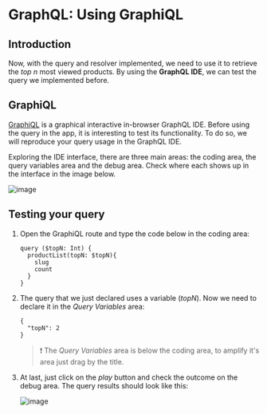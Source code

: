 # GraphQL: Using GraphiQL

## Introduction

Now, with the query and resolver implemented, we need to use it to retrieve the _top n_ most viewed products. By using the **GraphQL IDE**, we can test the query we implemented before.

## GraphiQL

[GraphiQL](https://github.com/graphql/graphiql) is a graphical interactive in-browser GraphQL IDE. Before using the query in the app, it is interesting to test its functionality. To do so, we will reproduce your query usage in the GraphQL IDE.

Exploring the IDE interface, there are three main areas: the coding area, the query variables area and the debug area. Check where each shows up in the interface in the image below.

![image](https://user-images.githubusercontent.com/43679629/83764107-e900ea80-a64f-11ea-969f-116ea896fe2d.png)

## Testing your query

1. Open the GraphiQL route and type the code below in the coding area:

   ```
   query ($topN: Int) {
     productList(topN: $topN){
       slug
       count
     }
   }
   ```

2. The query that we just declared uses a variable (_topN_). Now we need to declare it in the _Query Variables_ area:

   ```
   {
     "topN": 2
   }
   ```

   > :exclamation: The _Query Variables_ area is below the coding area, to amplify it's area just drag by the title.

3. At last, just click on the _play_ button and check the outcome on the debug area. The query results should look like this:

   ![image](https://user-images.githubusercontent.com/43679629/83763622-4c3e4d00-a64f-11ea-9615-435811d411c6.png)
